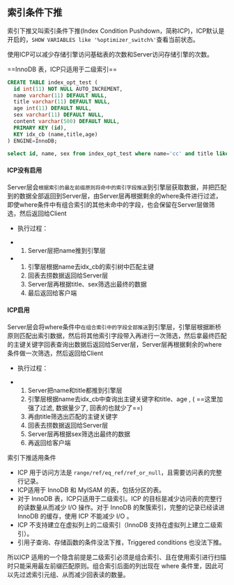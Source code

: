 ## 索引条件下推

索引下推又叫索引条件下推(Index Condition Pushdown，简称ICP)，ICP默认是开启的，`SHOW VARIABLES like '%optimizer_switch%'`查看当前状态。

使用ICP可以减少存储引擎访问基础表的次数和Server访问存储引擎的次数。

 ==InnoDB 表，ICP只适用于二级索引==

```sql
CREATE TABLE index_opt_test (
  id int(11) NOT NULL AUTO_INCREMENT,
  name varchar(11) DEFAULT NULL,
  title varchar(11) DEFAULT NULL,
  age int(11) DEFAULT NULL,
  sex varchar(11) DEFAULT NULL,
  content varchar(500) DEFAULT NULL,
  PRIMARY KEY (id),
  KEY idx_cb (name,title,age)
) ENGINE=InnoDB;

select id, name, sex from index_opt_test where name='cc' and title like '%7' and sex='male';
```

#### ICP没有启用

Server层会`根据索引的最左前缀原则将命中的索引字段推送`到引擎层获取数据，并把匹配到的数据全部返回到Server层，由Server层再根据剩余的where条件进行过滤，即使where条件中有组合索引的其他未命中的字段，也会保留在Server层做筛选，然后返回给Client

- 执行过程：

- 1. Server层把name推到引擎层

- 1. 引擎层根据name去idx_cb的索引树中匹配主键
  2. 回表去捞数据返回给Server层
  3. Server层再根据title、sex筛选出最终的数据
  4. 最后返回给客户端



#### ICP启用

Server层会将where条件中`在组合索引中的字段全部推送`到引擎层，引擎层根据断桥原则匹配出索引数据，然后将其他索引字段带入再进行一次筛选，然后拿最终匹配的主键关键字回表查询出数据后返回给Server层，Server层再根据剩余的where条件做一次筛选，然后返回给Client

- 执行过程：

- 1. Server把name和title都推到引擎层
  2. 引擎层根据name去idx_cb中查询出主键关键字和title、age  , ( ==这里加强了过滤, 数据量少了, 回表的也就少了==)
  3. 再由title筛选出匹配的主键关键字
  4. 回表去捞数据返回给Server层
  5. Server层再根据sex筛选出最终的数据
  6. 再返回给客户端



索引下推适用条件

- ICP 用于访问方法是 `range/ref/eq_ref/ref_or_null`，且需要访问表的完整行记录。
- ICP适用于 InnoDB 和 MyISAM 的表，包括分区的表。
- 对于 InnoDB 表，ICP只适用于二级索引。ICP 的目标是减少访问表的完整行的读数量从而减少 I/O 操作。对于 InnoDB 的聚簇索引，完整的记录已经读进 InnoDB 的缓存，使用 ICP 不能减少 I/O 。
- ICP 不支持建立在虚拟列上的二级索引（InnoDB 支持在虚拟列上建立二级索引）。
- 引用子查询、存储函数的条件没法下推，Triggered conditions 也没法下推。

所以ICP 适用的一个隐含前提是二级索引必须是组合索引、且在使用索引进行扫描时只能采用最左前缀匹配原则。组合索引后面的列出现在 where 条件里，因此可以先过滤索引元组、从而减少回表读的数量。